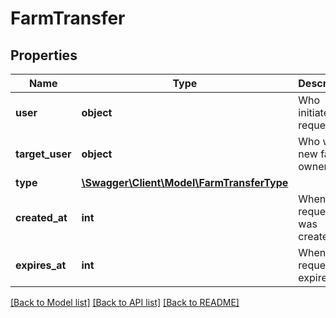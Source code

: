 # FarmTransfer

## Properties
Name | Type | Description | Notes
------------ | ------------- | ------------- | -------------
**user** | **object** | Who initiated the request | [optional] 
**target_user** | **object** | Who will be new farm&#39;s owner | [optional] 
**type** | [**\Swagger\Client\Model\FarmTransferType**](FarmTransferType.md) |  | [optional] 
**created_at** | **int** | When the request was created | [optional] 
**expires_at** | **int** | When the request will expire | [optional] 

[[Back to Model list]](../README.md#documentation-for-models) [[Back to API list]](../README.md#documentation-for-api-endpoints) [[Back to README]](../README.md)


